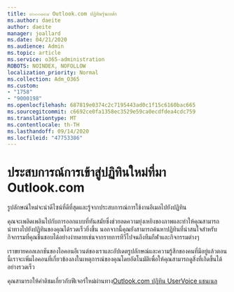 ```yaml
---
title: ๙๐๐๐๑๙๘ Outlook.com ปฏิทินรุ่นเบต้า
ms.author: daeite
author: daeite
manager: joallard
ms.date: 04/21/2020
ms.audience: Admin
ms.topic: article
ms.service: o365-administration
ROBOTS: NOINDEX, NOFOLLOW
localization_priority: Normal
ms.collection: Adm_O365
ms.custom:
- "1758"
- "9000198"
ms.openlocfilehash: 687819e0374c2c7195443ad0c1f15c6160bac665
ms.sourcegitcommit: c6692ce0fa1358ec3529e59ca0ecdfdea4cdc759
ms.translationtype: MT
ms.contentlocale: th-TH
ms.lasthandoff: 09/14/2020
ms.locfileid: "47753386"
---
```

# <a name="new-calendar-experiences-coming-to-outlookcom"></a>ประสบการณ์การเข้าสู่ปฏิทินใหม่ที่มา Outlook.com

รูปลักษณ์ใหม่จะนำดีไซน์ที่ดีที่สุดและรู้จากประสบการณ์การใช้งานอีเมลไปยังปฏิทิน

คุณจะเพลิดเพลินไปกับการออกแบบที่ทันสมัยซึ่งช่วยลดความยุ่งเหยิงของภาพและทำให้คุณสามารถนำทางไปยังปฏิทินของคุณได้รวดเร็วยิ่งขึ้น นอกจากนี้คุณยังสามารถค้นหาปฏิทินที่น่าสนใจสำหรับกิจกรรมที่คุณชื่นชอบได้อย่างง่ายดายเช่นจากรายการทีวีไปจนถึงทีมกีฬาและกิจกรรมต่างๆ

เราขยายคอลเลกชันของไอคอนอีเวนต์ของเราและอัปเดตรูปลักษณ์และความรู้สึกของคนที่มีอยู่แล้วตอนนี้เราจะเพิ่มไอคอนที่เกี่ยวข้องลงในเหตุการณ์ของคุณโดยอัตโนมัติเพื่อให้คุณสามารถดูสิ่งที่เกิดขึ้นได้อย่างรวดเร็ว

คุณสามารถให้คำติชมเกี่ยวกับฟีเจอร์ใหม่ผ่านทาง[Outlook.com ปฏิทิน UserVoice แชนเนล](https://go.microsoft.com/fwlink/?linkid=2103075)